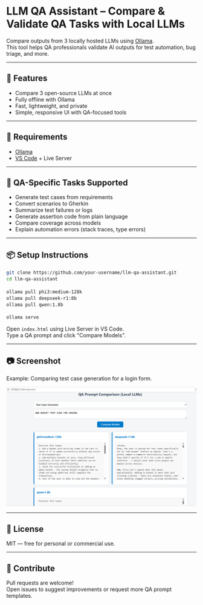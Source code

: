 # LLM QA Assistant – Compare & Validate QA Tasks with Local LLMs

Compare outputs from 3 locally hosted LLMs using [Ollama](https://ollama.com).  
This tool helps QA professionals validate AI outputs for test automation, bug triage, and more.

---

## 🚀 Features

- Compare 3 open-source LLMs at once
- Fully offline with Ollama
- Fast, lightweight, and private
- Simple, responsive UI with QA-focused tools

---

## 🧱 Requirements

- [Ollama](https://ollama.com/)
- [VS Code](https://code.visualstudio.com/) + Live Server

---

## 🎯 QA-Specific Tasks Supported

- Generate test cases from requirements
- Convert scenarios to Gherkin
- Summarize test failures or logs
- Generate assertion code from plain language
- Compare coverage across models
- Explain automation errors (stack traces, type errors)

---

## 📦 Setup Instructions

```bash
git clone https://github.com/your-username/llm-qa-assistant.git
cd llm-qa-assistant

ollama pull phi3:medium-128k
ollama pull deepseek-r1:8b
ollama pull qwen:1.8b

ollama serve
```

Open `index.html` using Live Server in VS Code.  
Type a QA prompt and click "Compare Models".

---

## 📷 Screenshot

Example: Comparing test case generation for a login form.

![QA LLM Comparator UI](image.png)

---

## 📃 License

MIT — free for personal or commercial use.

---

## 🙌 Contribute

Pull requests are welcome!  
Open issues to suggest improvements or request more QA prompt templates.
